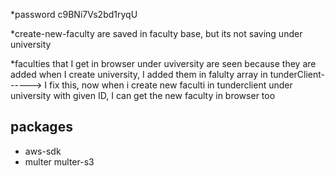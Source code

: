 *password c9BNi7Vs2bd1ryqU

*create-new-faculty are saved in faculty base, but its not saving under university

*faculties that I get in browser under uviversity are seen because they are added when I create university, I added them in falulty array in tunderClient------> I fix this, now when i create new faculti in tunderclient under university with given ID, I can get the new faculty in browser too

## packages

* aws-sdk
* multer
multer-s3
